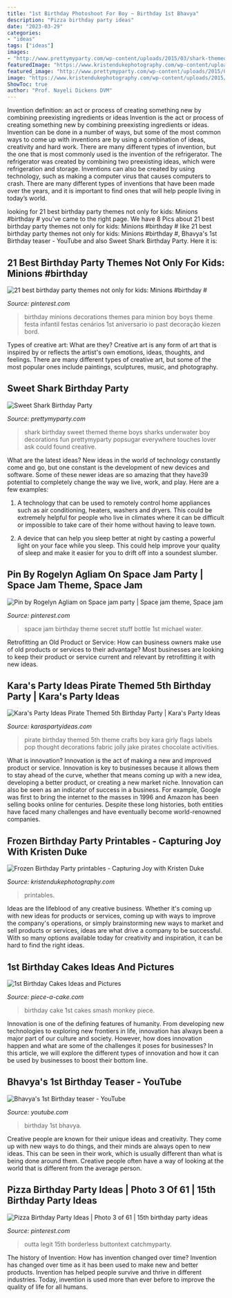 ```yaml
---
title: "1st Birthday Photoshoot For Boy ~ Birthday 1st Bhavya"
description: "Pizza birthday party ideas"
date: "2023-03-29"
categories:
- "ideas"
tags: ["ideas"]
images:
- "http://www.prettymyparty.com/wp-content/uploads/2015/03/shark-themed-birthday-party-ideas.jpg"
featuredImage: "https://www.kristendukephotography.com/wp-content/uploads/2015/04/Elsa-Birthday.jpg"
featured_image: "http://www.prettymyparty.com/wp-content/uploads/2015/03/shark-themed-birthday-party-ideas.jpg"
image: "https://www.kristendukephotography.com/wp-content/uploads/2015/04/Elsa-Birthday.jpg"
ShowToc: true
author: "Prof. Nayeli Dickens DVM"
---
```



Invention definition: an act or process of creating something new by combining preexisting ingredients or ideas
Invention is the act or process of creating something new by combining preexisting ingredients or ideas. Invention can be done in a number of ways, but some of the most common ways to come up with inventions are by using a combination of ideas, creativity and hard work. There are many different types of invention, but the one that is most commonly used is the invention of the refrigerator. The refrigerator was created by combining two preexisting ideas, which were refrigeration and storage. Inventions can also be created by using technology, such as making a computer virus that causes computers to crash. There are many different types of inventions that have been made over the years, and it is important to find ones that will help people living in today’s world.

	

		
looking for 21 best birthday party themes not only for kids: Minions #birthday # you've came to the right page. We have 8 Pics about 21 best birthday party themes not only for kids: Minions #birthday # like 21 best birthday party themes not only for kids: Minions #birthday #, Bhavya&#039;s 1st Birthday teaser - YouTube and also Sweet Shark Birthday Party. Here it is:
		
    
## 21 Best Birthday Party Themes Not Only For Kids: Minions #birthday #

<img loading=lazy src="https://i.pinimg.com/736x/4b/bb/97/4bbb97083edce0388fc7727c7d661dcb.jpg" onerror="this.onerror=null;this.src='https://tse1.mm.bing.net/th?id=OIP.wBa0iRX_AS_iVVJj9-x7lgHaLH&amp;pid=15.1';" alt="21 best birthday party themes not only for kids: Minions #birthday #">

_Source: pinterest.com_

>birthday minions decorations themes para minion boy boys theme festa infantil festas cenários 1st aniversario io past decoração kiezen bord. 

	

Types of creative art: What are they?
Creative art is any form of art that is inspired by or reflects the artist's own emotions, ideas, thoughts, and feelings. There are many different types of creative art, but some of the most popular ones include paintings, sculptures, music, and photography.

    
## Sweet Shark Birthday Party

<img loading=lazy src="http://www.prettymyparty.com/wp-content/uploads/2015/03/shark-themed-birthday-party-ideas.jpg" onerror="this.onerror=null;this.src='https://tse2.mm.bing.net/th?id=OIP.w0dQj-NX-3_I4lKgwhAa2gHaKl&amp;pid=15.1';" alt="Sweet Shark Birthday Party">

_Source: prettymyparty.com_

>shark birthday sweet themed theme boys sharks underwater boy decorations fun prettymyparty popsugar everywhere touches lover ask could found creative. 

	

What are the latest ideas?
New ideas in the world of technology constantly come and go, but one constant is the development of new devices and software. Some of these newer ideas are so amazing that they have39 potential to completely change the way we live, work, and play. Here are a few examples:
1. A technology that can be used to remotely control home appliances such as air conditioning, heaters, washers and dryers. This could be extremely helpful for people who live in climates where it can be difficult or impossible to take care of their home without having to leave town.

2. A device that can help you sleep better at night by casting a powerful light on your face while you sleep. This could help improve your quality of sleep and make it easier for you to drift off into a soundest slumber.


    
## Pin By Rogelyn Agliam On Space Jam Party | Space Jam Theme, Space Jam

<img loading=lazy src="https://i.pinimg.com/736x/17/be/a9/17bea9af736e2c42aa6168bbf96b5cc0--space-jam-party-rd-birthday.jpg" onerror="this.onerror=null;this.src='https://tse1.mm.bing.net/th?id=OIP.JuochvqY5VWTR5u14qEUWgHaJ3&amp;pid=15.1';" alt="Pin by Rogelyn Agliam on Space jam party | Space jam theme, Space jam">

_Source: pinterest.com_

>space jam birthday theme secret stuff bottle 1st michael water. 

	

Retrofitting an Old Product or Service: How can business owners make use of old products or services to their advantage?
Most businesses are looking to keep their product or service current and relevant by retrofitting it with new ideas.

    
## Kara&#039;s Party Ideas Pirate Themed 5th Birthday Party | Kara&#039;s Party Ideas

<img loading=lazy src="http://karaspartyideas.com/wp-content/uploads/2013/06/425763_321205421249768_316290841741226_826014_896842115_n.jpg" onerror="this.onerror=null;this.src='https://tse4.mm.bing.net/th?id=OIP.R92yT1N5oGPtPX-qmoZSvwHaLH&amp;pid=15.1';" alt="Kara&#039;s Party Ideas Pirate Themed 5th Birthday Party | Kara&#039;s Party Ideas">

_Source: karaspartyideas.com_

>pirate birthday themed 5th theme crafts boy kara girly flags labels pop thought decorations fabric jolly jake pirates chocolate activities. 

	

What is innovation?
Innovation is the act of making a new and improved product or service. Innovation is key to businesses because it allows them to stay ahead of the curve, whether that means coming up with a new idea, developing a better product, or creating a new market niche. Innovation can also be seen as an indicator of success in a business. For example, Google was first to bring the internet to the masses in 1996 and Amazon has been selling books online for centuries. Despite these long histories, both entities have faced many challenges and have eventually become world-renowned companies.

    
## Frozen Birthday Party Printables - Capturing Joy With Kristen Duke

<img loading=lazy src="https://www.kristendukephotography.com/wp-content/uploads/2015/04/Elsa-Birthday.jpg" onerror="this.onerror=null;this.src='https://tse1.mm.bing.net/th?id=OIP.VqmoBRcDEaqDxkWvZT8zhgHaLH&amp;pid=15.1';" alt="Frozen Birthday Party printables - Capturing Joy with Kristen Duke">

_Source: kristendukephotography.com_

>printables. 

	

Ideas are the lifeblood of any creative business. Whether it's coming up with new ideas for products or services, coming up with ways to improve the company's operations, or simply brainstorming new ways to market and sell products or services, ideas are what drive a company to be successful. With so many options available today for creativity and inspiration, it can be hard to find the right ideas.

    
## 1st Birthday Cakes Ideas And Pictures

<img loading=lazy src="http://www.piece-a-cake.com/images/1st-birthday-smash-cake.jpg" onerror="this.onerror=null;this.src='https://tse1.mm.bing.net/th?id=OIP.nqAQKiU6-q592Nd4X4FtogAAAA&amp;pid=15.1';" alt="1st Birthday Cakes Ideas and Pictures">

_Source: piece-a-cake.com_

>birthday cake 1st cakes smash monkey piece. 

	

Innovation is one of the defining features of humanity. From developing new technologies to exploring new frontiers in life, innovation has always been a major part of our culture and society. However, how does innovation happen and what are some of the challenges it poses for businesses? In this article, we will explore the different types of innovation and how it can be used by businesses to boost their bottom line.

    
## Bhavya&#039;s 1st Birthday Teaser - YouTube

<img loading=lazy src="https://i.ytimg.com/vi/tVLoJSTzW1g/maxresdefault.jpg" onerror="this.onerror=null;this.src='https://tse3.mm.bing.net/th?id=OIP.f2_5VNuQYXpcoya1Xdpl6gHaEK&amp;pid=15.1';" alt="Bhavya&#039;s 1st Birthday teaser - YouTube">

_Source: youtube.com_

>birthday 1st bhavya. 

	

Creative people are known for their unique ideas and creativity. They come up with new ways to do things, and their minds are always open to new ideas. This can be seen in their work, which is usually different than what is being done around them. Creative people often have a way of looking at the world that is different from the average person.

    
## Pizza Birthday Party Ideas | Photo 3 Of 61 | 15th Birthday Party Ideas

<img loading=lazy src="https://i.pinimg.com/736x/6c/fb/e2/6cfbe277dd342274fbb287bcedd5557d--th-birthday-boys-birthday-ideas.jpg" onerror="this.onerror=null;this.src='https://tse4.mm.bing.net/th?id=OIP.Q3YvU1WRqkDoqoe85N8ZcgHaLG&amp;pid=15.1';" alt="Pizza Birthday Party Ideas | Photo 3 of 61 | 15th birthday party ideas">

_Source: pinterest.com_

>outta legit 15th borderless buttontext catchmyparty. 

	

The history of Invention: How has invention changed over time?
Invention has changed over time as it has been used to make new and better products. Invention has helped people survive and thrive in different industries. Today, invention is used more than ever before to improve the quality of life for all humans.

